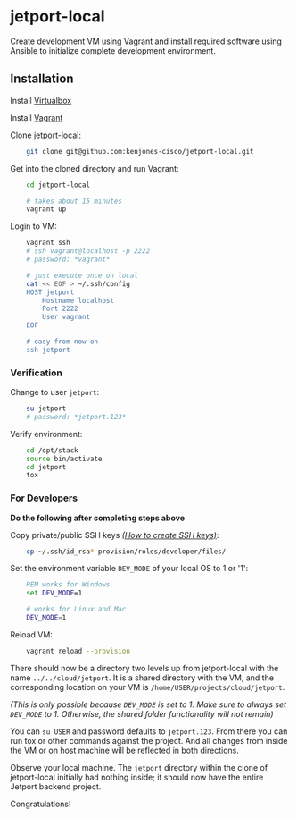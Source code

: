 # jetport-local

Create development VM using Vagrant and install required software using
Ansible to initialize complete development environment.

## Installation

Install [Virtualbox](https://www.virtualbox.org/wiki/Downloads)

Install [Vagrant](http://www.vagrantup.com/downloads.html)

Clone [jetport-local](https://github.com/kenjones-cisco/jetport-local):

```bash
    git clone git@github.com:kenjones-cisco/jetport-local.git
```

Get into the cloned directory and run Vagrant:

```bash
    cd jetport-local

    # takes about 15 minutes
    vagrant up
```

Login to VM:

```bash
    vagrant ssh
    # ssh vagrant@localhost -p 2222
    # password: *vagrant*
```

```bash
    # just execute once on local
    cat << EOF > ~/.ssh/config
    HOST jetport
        Hostname localhost
        Port 2222
        User vagrant
    EOF

    # easy from now on
    ssh jetport
```

### Verification

Change to user `jetport`:

```bash
    su jetport
    # password: *jetport.123*
```

Verify environment:

```bash
    cd /opt/stack
    source bin/activate
    cd jetport
    tox
```

### For Developers

**Do the following after completing steps above**

Copy private/public SSH keys [*(How to create SSH keys)*](https://help.github.com/articles/generating-ssh-keys):

```bash
    cp ~/.ssh/id_rsa* provision/roles/developer/files/
```

Set the environment variable `DEV_MODE` of your local OS to 1 or '1':

```bat
    REM works for Windows
    set DEV_MODE=1
```

```bash
    # works for Linux and Mac
    DEV_MODE=1
```

Reload VM:

```bash
    vagrant reload --provision
```

There should now be a directory two levels up from jetport-local
with the name `../../cloud/jetport`. It is a shared directory with
the VM, and the corresponding location on your VM is
`/home/USER/projects/cloud/jetport`.

*(This is only possible because `DEV_MODE` is set to 1. Make sure to
always set `DEV_MODE` to 1. Otherwise, the shared folder functionality
will not remain)*

You can `su USER` and password defaults to `jetport.123`. From there
you can run tox or other commands against the project. And all changes
from inside the VM or on host machine will be reflected in both directions.

Observe your local machine. The `jetport` directory within
the clone of jetport-local initially had nothing inside; it should now
have the entire Jetport backend project.

Congratulations!
